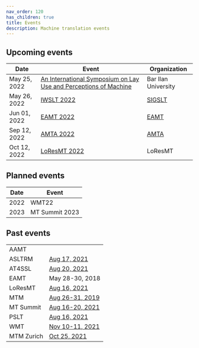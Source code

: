 ```yaml
---
nav_order: 120
has_children: true
title: Events
description: Machine translation events
---
```


## Upcoming events

| Date | Event | Organization |
| ---- | ---- | ---- |
| May 25, 2022 | [An International Symposium on Lay Use and Perceptions of Machine](https://www.linkedin.com/dms/C4D06AQHt8KKvlxswhA/messaging-attachmentFile/0/1641848178898?m=AQL-3zWbIFlXwwAAAX5PO1tKZwCeYS5-DhEemNEl4ymIVAYZ9Rf6vrRzCw&ne=1&v=beta&t=HUcW-WEa5xHt0r4avXuyJ0Yk8n-Apt6EKYvfbRSHdpQ) |  Bar Ilan University  |
| May 26, 2022 | [IWSLT 2022](iwslt2022.md) | [SIGSLT](/associations/SIGSLT.md) |
| Jun 01, 2022 | [EAMT 2022](eamt2022.md) |  [EAMT](/associations/eamt.md)  |
| Sep 12, 2022 | [AMTA 2022](amta2022.md) | [AMTA](/associations/amta.md) |
| Oct 12, 2022 | [LoResMT 2022](loresmt2022.md) | LoResMT |


## Planned events

| Date | Event |
| ---- | ---- |
| 2022 | WMT22 |
| 2023 | MT Summit 2023 |


## Past events

|     |     |
| --- | --- |
| AAMT | |
| ASLTRM | [Aug 17, 2021](asltrm2021.md) |
| AT4SSL | [Aug 20, 2021](at4ssl2021.md) |
| EAMT | May 28-30, 2018 |
| LoResMT| [Aug 16, 2021](loresmt2021.md) |
| MTM | [Aug 26-31, 2019](mtm2019.md) |
| MT Summit | [Aug 16-20, 2021](mtsummit2021.md) |
| PSLT | [Aug 16, 2021](pslt2021.md) |
| WMT | [Nov 10-11, 2021](wmt21.md) |
| MTM Zurich | [Oct 25, 2021](zurich-9.md) |
